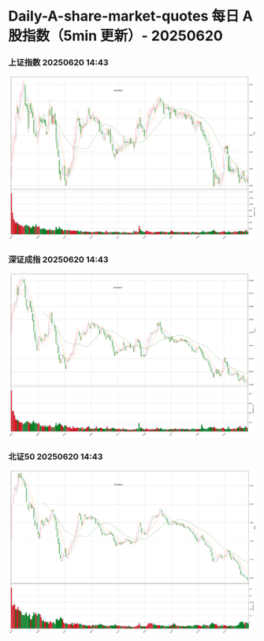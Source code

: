 
# Daily-A-share-market-quotes 每日 A 股指数（5min 更新）- 20250620

### 上证指数 20250620 14:43
![](./fig/2025/6/20250620-sh000001.png)

### 深证成指 20250620 14:43
![](./fig/2025/6/20250620-sz399001.png)

### 北证50 20250620 14:43
![](./fig/2025/6/20250620-bj899050.png)
